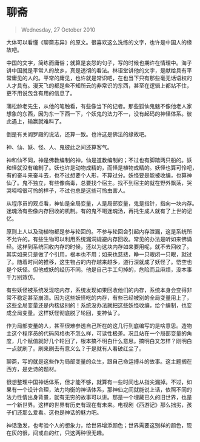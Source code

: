 # 聊斋

> Wednesday, 27 October 2010

大体可以看懂《聊斋志异》的原文。很喜欢这么洗练的文字，也许是中国人的缘
故吧。

中国的文字，简练而庸俗；就算是哀怨的句子，写的时候也期许在情理中。海子
讲中国就是平常人的故乡，真是透彻的看法。林语堂讲他的文字，是献给具有平
常庸见的人的。平常的庸见，也许就是常识吧，在也当下只有那些毫无话语权的
人才具有。漫天飞的都是些不知所云的非常识的东西，甚至在逻辑上都站不住，
更不用说包含有用的信息了。

蒲松龄老先生，从他的笔触看，有些像当下的记者。那些狐仙鬼魅不像他老人家
想象的东西，因为东一下西一下，个妖鬼的法力不一，没有起码的神怪体系。彼
此遇上，输赢就难料了。

倒是有关阎罗殿的说法，还算一致。也许这是佛法的缘故吧。

神、仙、妖、怪、人、鬼彼此之间还算客气。

神和仙不同，神是佛教编制的神，仙是道教编制的；不过也有脚踏两只船的。妖
和怪就没有编制了。妖也许是动物成精的，而怪是植物成精的。妖怪也算可怜吧，
有的奋斗来奋斗去，也不过想要个人形，不算过分。妖怪要是能被收编，也算神
仙了。鬼不独立，有些像病毒，总要找个宿主。找不到宿主的就在野外飘荡，哭
哭啼啼很可怜的样子，不过也总是这些可怜虫害人。

从程序员的观点看，神仙是全局变量，人是局部变量，鬼是指针，指向一块内存。
迷魂汤有些像内存回收的机制。有的鬼不喝迷魂汤，再托生成人就有了上世的记
忆。

原则上人以及动植物都是参与轮回的。不参与轮回会引起内存泄漏，这是系统所
不允许的。有些生物可以利用系统漏洞规避内存回收。常见的办法是听如来佛诵
经。这样到系统回收内存的时候，还以为这块内存如来要用呢，就不去回收了。
其实如来只是做了个引用，根本也不用；如来也慈悲，睁一只眼闭一只眼，就过
了。随着时间的推移，这生物占的内存越来越多，道行深就成了妖怪了。悟空也
是个妖怪。但他成妖的经历不同。他是自己手工勾掉的，危险而且麻烦，没本事
千万别效仿。

有些妖怪被系统发现吃内存，系统发现如果回收他们的内存，系统本身会变得非
常不稳定甚至崩溃。因为这些妖怪吃的内存，有些已经被别的全局变量用上了，
这些全局变量还是内核级别的！系统没办法就把这些妖怪收编，给个编制，也变
成全局变量。这样妖怪彻底脱了轮回，变神仙了。

作为局部变量的人，甚至很难参透自己所在的这几行到底编写的是啥意思。造物
主这个程序员的代码风格也不怎么样，可读性极差。况且站在一个局部变量的角
度，几个赋值就好几个轮回了，根本搞不明白什么意思。搞明白又怎样？刚明白
一点就刷了。刷来刷去有意义么？于是就有人看破红尘了。

聊斋，写的就是这些作为局部变量的众生，跟自己命运搏斗的故事。这主题搁在
西方，是史诗的题材。
   
很想整理中国神话体系，但才能不够，就算有一些时间也从指尖漏掉。不过，如
果有一个设计合理，法力均衡的神话体系，那神仙之间就能说上话，依照不同的
法力性情出身背景，就有无穷的故事可以讲。那是一个埋藏已久的旧世界，也是
一个新世界。这样的世界有历史有现在有未来。电视剧《西游记》那么拙劣，孩
子们还那么爱看。这也是神话的魅力吧。

神话激发，也考验个人的想象力，给世界增添颜色；世界需要这别样的颜色，现
在灰的很，间或血的红，只这两种很无趣。
